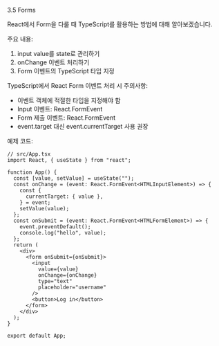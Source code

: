 3.5 Forms

React에서 Form을 다룰 때 TypeScript를 활용하는 방법에 대해 알아보겠습니다.

주요 내용:

1. input value를 state로 관리하기
2. onChange 이벤트 처리하기
3. Form 이벤트의 TypeScript 타입 지정

TypeScript에서 React Form 이벤트 처리 시 주의사항:

- 이벤트 객체에 적절한 타입을 지정해야 함
- Input 이벤트: React.FormEvent<HTMLInputElement>
- Form 제출 이벤트: React.FormEvent<HTMLFormElement>
- event.target 대신 event.currentTarget 사용 권장

예제 코드:

```tsx
// src/App.tsx
import React, { useState } from "react";

function App() {
  const [value, setValue] = useState("");
  const onChange = (event: React.FormEvent<HTMLInputElement>) => {
    const {
      currentTarget: { value },
    } = event;
    setValue(value);
  };
  const onSubmit = (event: React.FormEvent<HTMLFormElement>) => {
    event.preventDefault();
    console.log("hello", value);
  };
  return (
    <div>
      <form onSubmit={onSubmit}>
        <input
          value={value}
          onChange={onChange}
          type="text"
          placeholder="username"
        />
        <button>Log in</button>
      </form>
    </div>
  );
}

export default App;
```
